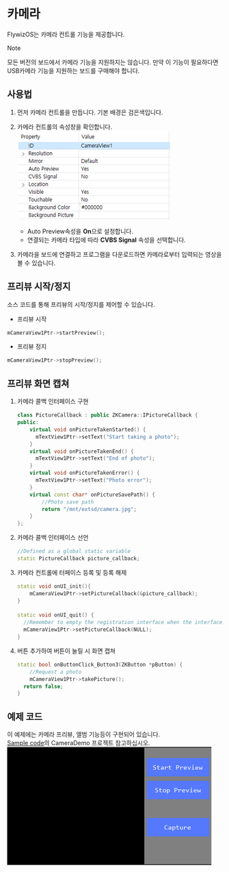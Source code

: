 # 카메라
 FlywizOS는 카메라 컨트롤 기능을 제공합니다.

> [!Note]
>  모든 버전의 보드에서 카메라 기능을 지원하지는 않습니다. 만약 이 기능이 필요하다면 USB카메라 기능을 지원하는 보드를 구매해야 합니다.

## 사용법
1. 먼저 카메라 컨트롤을 만듭니다. 기본 배경은 검은색입니다.
2. 카메라 컨트롤의 속성창을 확인합니다.  
   ![](assets/camera/properties.png)  

   * Auto Preview속성을 **On**으로 설정합니다.  
   * 연결되는 카메라 타입에 따라 **CVBS Signal** 속성을 선택합니다.

3. 카메라을 보드에 연결하고 프로그램을 다운로드하면 카메라로부터 입력되는 영상을 볼 수 있습니다.

## 프리뷰 시작/정지 
소스 코드를 통해 프리뷰의 시작/정지를 제어할 수 있습니다.
* 프리뷰 시작
```c++
mCameraView1Ptr->startPreview();
```
* 프리뷰 정지
```c++
mCameraView1Ptr->stopPreview();
```

## 프리뷰 화면 캡쳐
1. 카메라 콜백 인터페이스 구현
   ```c++
   class PictureCallback : public ZKCamera::IPictureCallback {
   public:
       virtual void onPictureTakenStarted() {
         mTextView1Ptr->setText("Start taking a photo");
       }
       virtual void onPictureTakenEnd() {
         mTextView1Ptr->setText("End of photo");
       }
       virtual void onPictureTakenError() {
         mTextView1Ptr->setText("Photo error");
       }
       virtual const char* onPictureSavePath() {
           //Photo save path
           return "/mnt/extsd/camera.jpg";
       }
   };
   ```

2. 카메라 콜백 인터페이스 선언
   ```c++
   //Defined as a global static variable
   static PictureCallback picture_callback;
   ```

3. 카메라 컨트롤에 터페이스 등록 및 등록 해제
   ```c++
   static void onUI_init(){
       mCameraView1Ptr->setPictureCallback(&picture_callback);
   }

   static void onUI_quit() {
     //Remember to empty the registration interface when the interface exits
     mCameraView1Ptr->setPictureCallback(NULL);
   }
   ```
4. 버튼 추가하여 버튼이 눌릴 시 화면 캡쳐
   ```c++
   static bool onButtonClick_Button3(ZKButton *pButton) {
	   //Request a photo
	   mCameraView1Ptr->takePicture();
     return false;
   }
   ```

## 예제 코드
이 예제에는 카메라 프리뷰, 앨범 기능등이 구현되어 있습니다.  
[Sample code](demo_download.md#demo_download)의 CameraDemo 프로젝트 참고하십시오.
![](assets/camera/preview.png) 